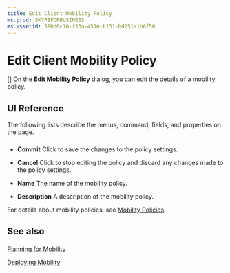 ```yaml
---
title: Edit Client Mobility Policy
ms.prod: SKYPEFORBUSINESS
ms.assetid: 58bd0c10-f33a-451e-b131-bd251a1b8f50
---
```



# Edit Client Mobility Policy
[]
On the **Edit Mobility Policy** dialog, you can edit the details of a mobility policy.
  
    
    


## UI Reference


  
    
    
The following lists describe the menus, command, fields, and properties on the page.
  
    
    

### 


- **Commit** Click to save the changes to the policy settings.
    
  
- **Cancel** Click to stop editing the policy and discard any changes made to the policy settings.
    
  
- **Name** The name of the mobility policy.
    
  
- **Description** A description of the mobility policy.
    
  
For details about mobility policies, see  [Mobility Policies](http://technet.microsoft.com/library/8caa5525-e16a-4e38-b3cd-acc0ae9ea375.aspx).
  
    
    

## See also


#### 


  
    
    
 [Planning for Mobility](http://technet.microsoft.com/library/12000359-09b5-48f0-986d-fab3a1487f9c.aspx)
  
    
    
 [Deploying Mobility](http://technet.microsoft.com/library/f41e6b25-d2cd-43fd-a17b-22cfda8bcd4f.aspx)
